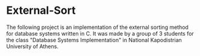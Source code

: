 # External-Sort
The following project is an implementation of 
the external sorting method for database systems 
written in C. 
It was made by a group of 3 students for the class 
"Database Systems Implementation" in National 
Kapodistrian University of Athens.
